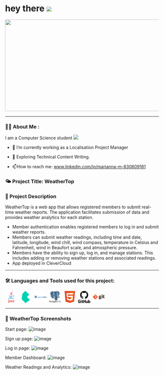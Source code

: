 <h1>
  hey there
  <img src="https://media.giphy.com/media/hvRJCLFzcasrR4ia7z/giphy.gif" width="30px"/>
</h1>

<div align="center">
  <img src="https://media.giphy.com/media/dWesBcTLavkZuG35MI/giphy.gif" width="600" height="300"/>
</div>

---

### :woman_technologist: About Me :

I am a Computer Science student <img src="https://media.giphy.com/media/WUlplcMpOCEmTGBtBW/giphy.gif" width="30">

- :telescope: I’m currently working as a Localisation Project Manager

- :seedling: Exploring Technical Content Writing.

- :mailbox:How to reach me: www.linkedin.com/in/marianna-m-830609161




### :sun_behind_small_cloud: Project Title: WeatherTop

### :bookmark_tabs: Project Description

WeatherTop is a web app that allows registered members to submit real-time weather reports. 
The application facilitates submission of data and provides weather analytics for each station.
- Member authentication enables registered members to log in and submit weather reports.
- Members can submit weather readings, including time and date, latitude, longitude, wind chill, wind compass, temperature in Celsius and Fahrenheit, wind in Beaufort scale, and atmospheric pressure.
- Members have the ability to sign up, log in, and manage stations. This includes adding or removing weather stations and associated readings.
- App deployed in CleverCloud

---

### :hammer_and_wrench: Languages and Tools used for this project:

<div>
  <img src="https://github.com/devicons/devicon/blob/master/icons/java/java-original-wordmark.svg" title="Java" alt="Java" width="40" height="40"/>&nbsp;
  <img src="https://github.com/devicons/devicon/blob/master/icons/bulma/bulma-plain.svg" title="Bulma" alt="Bulma" width="40" height="40"/>&nbsp;
  <img src="https://github.com/devicons/devicon/blob/master/icons/intellij/intellij-original-wordmark.svg" title="intellij" alt="intellij" width="40" height="40"/>&nbsp;
  <img src="https://github.com/devicons/devicon/blob/master/icons/postgresql/postgresql-original-wordmark.svg" title="PostgreSQL" alt="PostgreSQL" width="40" height="40"/>&nbsp;
  <img src="https://github.com/devicons/devicon/blob/master/icons/html5/html5-original.svg" title="HTML5" alt="HTML" width="40" height="40"/>&nbsp;
  <img src="https://github.com/devicons/devicon/blob/master/icons/github/github-original-wordmark.svg" title="GitHub" alt="GitHub" width="40" height="40"/>&nbsp;
  <img src="https://github.com/devicons/devicon/blob/master/icons/git/git-original-wordmark.svg" title="Git" **alt="Git" width="40" height="40"/>
</div>

---

### :pencil: WeatherTop Screenshots

Start page:
![image](https://github.com/mmazzet/weathertop/assets/120139950/4d36e985-26ad-4f04-9415-167a608da1cc)

Sign up page:
![image](https://github.com/mmazzet/weathertop/assets/120139950/c86c1b65-e772-4a2a-bbb5-e33dd5a8fa15)

Log in page:
![image](https://github.com/mmazzet/weathertop/assets/120139950/a8ceda33-9fde-4925-937f-705523cfd6d7)

Member Dashboard:
![image](https://github.com/mmazzet/weathertop/assets/120139950/cf11c861-5481-4776-9774-ea475e8ee197)

Weather Readings and Analytics:
![image](https://github.com/mmazzet/weathertop/assets/120139950/33520be6-ffb7-4419-9494-de282b2334af)




